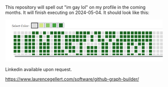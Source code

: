 This repository will spell out "im gay lol" on my profile in the coming months. It will finish executing on 2024-05-04. It should look like this:

![](lol.png)

Linkedin available upon request.

https://www.laurencegellert.com/software/github-graph-builder/
